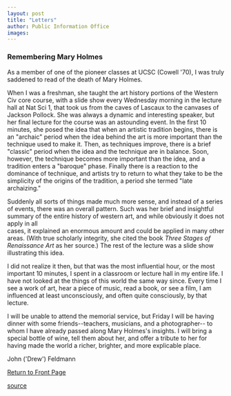 ```yaml
---
layout: post
title: "Letters"
author: Public Information Office
images:
---
```


### Remembering Mary Holmes

As a member of one of the pioneer classes at UCSC (Cowell '70), I was truly saddened to read of the death of Mary Holmes.

When I was a freshman, she taught the art history portions of the Western Civ core course, with a slide show every Wednesday morning in the lecture hall at Nat Sci 1, that took us from the caves of Lascaux to the canvases of Jackson Pollock. She was always a dynamic and interesting speaker, but her final lecture for the course was an astounding event. In the first 10 minutes, she posed the idea that when an artistic tradition begins, there is an "archaic" period when the idea behind the art is more important than the technique used to make it. Then, as techniques improve, there is a brief "classic" period when the idea and the technique are in balance. Soon, however, the technique becomes more important than the idea, and a tradition enters a "baroque" phase. Finally there is a reaction to the dominance of technique, and artists try to return to what they take to be the simplicity of the origins of the tradition, a period she termed "late archaizing."

Suddenly all sorts of things made much more sense, and instead of a series of events, there was an overall pattern. Such was her brief and insightful summary of the entire history of western art, and while obviously it does not apply in all  
cases, it explained an enormous amount and could be applied in many other areas. (With true scholarly integrity, she cited the book _Three Stages of  
Renaissance Art_ as her source.) The rest of the lecture was a slide show illustrating this idea.

I did not realize it then, but that was the most influential hour, or the most important 10 minutes, I spent in a classroom or lecture hall in my entire life. I have not looked at the things of this world the same way since. Every time I see a work of art, hear a piece of music, read a book, or see a film, I am influenced at least unconsciously, and often quite consciously, by that lecture.

I will be unable to attend the memorial service, but Friday I will be having dinner with some friends--teachers, musicians, and a photographer-- to whom I have already passed along Mary Holmes's insights. I will bring a special bottle of wine, tell them about her, and offer a tribute to her for having made the world a richer, brighter, and more explicable place.  
  
John ('Drew') Feldmann

[Return to Front Page][1]   
  

[1]: ../../index.html

[source](http://www1.ucsc.edu/currents/01-02/02-04/letters.html "Permalink to letters")
